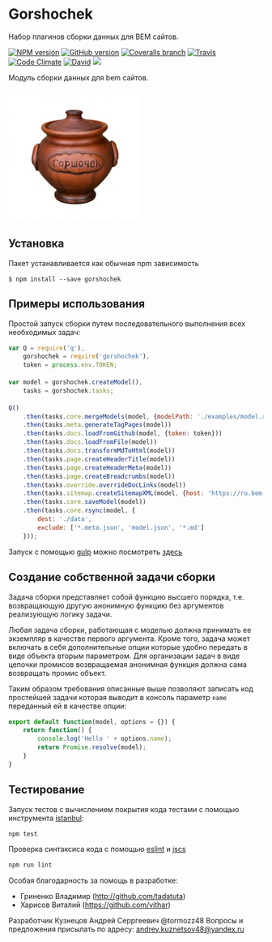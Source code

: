 # Gorshochek

Набор плагинов сборки данных для BEM сайтов.

[![NPM version](http://img.shields.io/npm/v/gorshochek.svg?style=flat)](http://www.npmjs.org/package/gorshochek)
[![GitHub version](https://badge.fury.io/gh/bem-site%2Fgorshochek.svg)](https://badge.fury.io/gh/bem-site%2Fgorshochek)
[![Coveralls branch](https://img.shields.io/coveralls/bem-site/gorshochek/master.svg)](https://coveralls.io/r/bem-site/gorshochek?branch=master)
[![Travis](https://img.shields.io/travis/bem-site/gorshochek.svg)](https://travis-ci.org/bem-site/gorshochek)
[![Code Climate](https://codeclimate.com/github/bem-site/gorshochek/badges/gpa.svg)](https://codeclimate.com/github/bem-site/gorshochek)
[![David](https://img.shields.io/david/bem-site/gorshochek.svg)](https://david-dm.org/bem-site/gorshochek)
![](https://reposs.herokuapp.com/?path=bem-site/gorshochek&style=flat)

Модуль сборки данных для bem сайтов.

![GitHub Logo](./.logo.jpg)

## Установка

Пакет устанавливается как обычная npm зависимость
```
$ npm install --save gorshochek
```

## Примеры использования

Простой запуск сборки путем последовательного выполнения всех необходимых задач:
```js
var Q = require('q'),
    gorshochek = require('gorshochek'),
    token = process.env.TOKEN;

var model = gorshochek.createModel(),
    tasks = gorshochek.tasks;

Q()
    .then(tasks.core.mergeModels(model, {modelPath: './examples/model.ru.json'}))
    .then(tasks.meta.generateTagPages(model))
    .then(tasks.docs.loadFromGithub(model, {token: token}))
    .then(tasks.docs.loadFromFile(model))
    .then(tasks.docs.transformMdToHtml(model))
    .then(tasks.page.createHeaderTitle(model))
    .then(tasks.page.createHeaderMeta(model))
    .then(tasks.page.createBreadcrumbs(model))
    .then(tasks.override.overrideDocLinks(model))
    .then(tasks.sitemap.createSitemapXML(model, {host: 'https://ru.bem.info'}))
    .then(tasks.core.saveModel(model))
    .then(tasks.core.rsync(model, {
        dest: './data',
        exclude: ['*.meta.json', 'model.json', '*.md']
    }));
```

Запуск с помощью [gulp](https://npmjs.org/package/gulp) можно посмотреть [здесь](./examples/gulp-full.js)

## Создание собственной задачи сборки

Задача сборки представляет собой функцию высшего порядка, т.е. возвращающую другую анонимную функцию
без аргументов реализующую логику задачи.

Любая задача сборки, работающая с моделью должна принимать ее экземпляр в качестве первого аргумента.
Кроме того, задача может включать в себя дополнительные опции которые удобно передать в виде объекта вторым параметром.
Для организации задач в виде цепочки промисов возвращаемая анонимная функция должна сама возвращать промис объект.

Таким образом требования описанные выше позволяют записать код простейшей задачи которая
выводит в консоль параметр `name` переданный ей в качестве опции:

```js
export default function(model, options = {}) {
    return function() {
        console.log('Hello ' + options.name);
        return Promise.resolve(model);
    }
}
```

## Тестирование

Запуск тестов с вычислением покрытия кода тестами с помощью инструмента [istanbul](https://www.npmjs.com/package/istanbul):
```bash
npm test
```

Проверка синтаксиса кода с помощью [eslint](http://eslint.org) и [jscs](https://www.npmjs.com/package/jscs)
```bash
npm run lint
```

Особая благодарность за помощь в разработке:

* Гриненко Владимир (http://github.com/tadatuta)
* Харисов Виталий (https://github.com/vithar)

Разработчик Кузнецов Андрей Серргеевич @tormozz48
Вопросы и предложения присылать по адресу: andrey.kuznetsov48@yandex.ru

